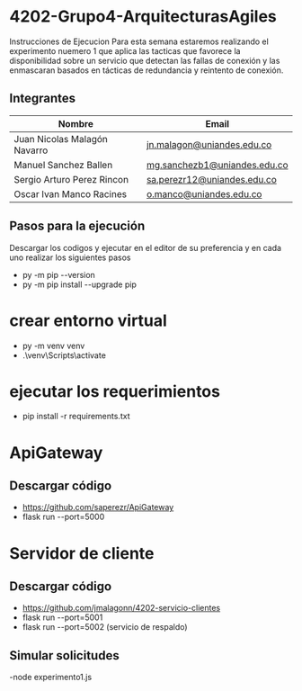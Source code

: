 # 4202-Grupo4-ArquitecturasAgiles
Instrucciones de Ejecucion
Para esta semana estaremos realizando el experimento nuemero 1 que aplica las tacticas que favorece la disponibilidad sobre un servicio que detectan las fallas de conexión y las enmascaran basados en tácticas de redundancia y reintento de conexión.​

## Integrantes
| Nombre | Email |
|------|----------------------------------------------|
|Juan Nicolas Malagón Navarro | jn.malagon@uniandes.edu.co |
|Manuel Sanchez Ballen| mg.sanchezb1@uniandes.edu.co |
|Sergio Arturo Perez Rincon | sa.perezr12@uniandes.edu.co |
|Oscar Ivan Manco Racines| o.manco@uniandes.edu.co |

## Pasos para la ejecución

Descargar los codigos y ejecutar en el editor de su preferencia y en cada uno realizar los siguientes pasos 
- py -m pip --version
- py -m pip install --upgrade pip
  
# crear entorno virtual
- py -m venv venv
- .\venv\Scripts\activate

# ejecutar los requerimientos
- pip install -r requirements.txt  


# ApiGateway
## Descargar código 
- https://github.com/saperezr/ApiGateway
- flask run --port=5000

# Servidor de cliente

## Descargar código 

- https://github.com/jmalagonn/4202-servicio-clientes
- flask run --port=5001
- flask run --port=5002 (servicio de respaldo)

## Simular solicitudes
-node experimento1.js

